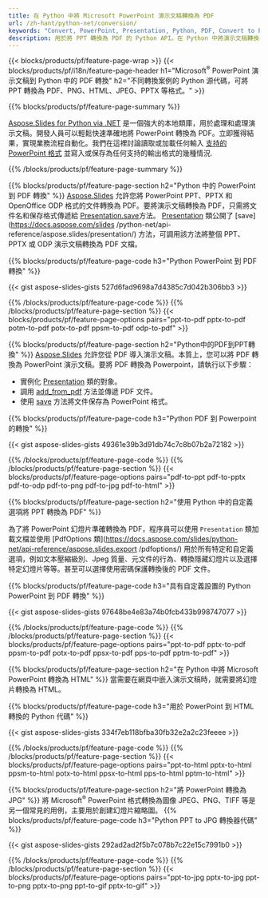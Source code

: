 ```yaml
---
title: 在 Python 中將 Microsoft PowerPoint 演示文稿轉換為 PDF
url: /zh-hant/python-net/conversion/
keywords: "Convert, PowerPoint, Presentation, Python, PDF, Convert to PDF, PPT to PDF"
description: 用於將 PPT 轉換為 PDF 的 Python API。在 Python 中將演示文稿轉換為 JPG、PNG 和其他格式。
---
```


{{< blocks/products/pf/feature-page-wrap >}}
{{< blocks/products/pf/i18n/feature-page-header h1="Microsoft<sup>®</sup> PowerPoint 演示文稿到 Python 中的 PDF 轉換" h2="不同轉換案例的 Python 源代碼，可將 PPT 轉換為 PDF、PNG、HTML、JPEG、PPTX 等格式。" >}}

{{% blocks/products/pf/feature-page-summary %}}

[Aspose.Slides for Python via .NET](https://products.aspose.com/slides/zh-hant/python-net/) 是一個強大的本地類庫，用於處理和處理演示文稿。開發人員可以輕鬆快速準確地將 PowerPoint 轉換為 PDF。立即獲得結果，實現業務流程自動化。我們在這裡討論讀取或加載任何輸入 [支持的 PowerPoint 格式](https://docs.aspose.com/slides/python-net/supported-file-formats/) 並寫入或保存為任何支持的輸出格式的幾種情況. 

{{% /blocks/products/pf/feature-page-summary  %}}

{{% blocks/products/pf/feature-page-section  h2="Python 中的 PowerPoint 到 PDF 轉換" %}}
[Aspose.Slides](https://products.aspose.com/slides/zh-hant/python-net/) 允許您將 PowerPoint PPT、PPTX 和 OpenOffice ODP 格式的文件轉換為 PDF。要將演示文稿轉換為 PDF，只需將文件名和保存格式傳遞給 [Presentation.save](https://docs.aspose.com/slides/python-net/api-reference/aspose.slides/presentation/)方法。 [Presentation](https://docs.aspose.com/slides/python-net/api-reference/aspose.slides/presentation/) 類公開了 [save](https://docs.aspose.com/slides /python-net/api-reference/aspose.slides/presentation/) 方法，可調用該方法將整個 PPT、PPTX 或 ODP 演示文稿轉換為 PDF 文檔。

{{% blocks/products/pf/feature-page-code h3="Python PowerPoint 到 PDF 轉換" %}}

{{< gist aspose-slides-gists 527d6fad9698a7d4385c7d042b306bb3 >}}

{{% /blocks/products/pf/feature-page-code  %}}
{{% /blocks/products/pf/feature-page-section %}}
{{< blocks/products/pf/feature-page-options pairs="ppt-to-pdf pptx-to-pdf potm-to-pdf potx-to-pdf ppsm-to-pdf odp-to-pdf" >}}

{{% blocks/products/pf/feature-page-section  h2="Python中的PDF到PPT轉換" %}}
[Aspose.Slides](https://products.aspose.com/slides/zh-hant/python-net/) 允許您從 PDF 導入演示文稿。本質上，您可以將 PDF 轉換為 PowerPoint 演示文稿。要將 PDF 轉換為 Powerpoint，請執行以下步驟：
- 實例化 [Presentation](https://docs.aspose.com/slides/python-net/api-reference/aspose.slides/presentation/) 類的對象。
- 調用 [add_from_pdf](https://docs.aspose.com/slides/python-net/api-reference/aspose.slides/slidecollection/) 方法並傳遞 PDF 文件。
- 使用 [save](https://docs.aspose.com/slides/python-net/api-reference/aspose.slides/presentation/) 方法將文件保存為 PowerPoint 格式。

{{% blocks/products/pf/feature-page-code h3="Python PDF 到 Powerpoint 的轉換" %}}

{{< gist aspose-slides-gists 49361e39b3d91db74c7c8b07b2a72182 >}}

{{% /blocks/products/pf/feature-page-code  %}}
{{% /blocks/products/pf/feature-page-section %}}
{{< blocks/products/pf/feature-page-options pairs="pdf-to-ppt pdf-to-pptx pdf-to-odp pdf-to-png pdf-to-jpg pdf-to-html" >}}

{{% blocks/products/pf/feature-page-section  h2="使用 Python 中的自定義選項將 PPT 轉換為 PDF" %}}

為了將 PowerPoint 幻燈片準確轉換為 PDF，程序員可以使用 `Presentation` 類加載文檔並使用 [PdfOptions 類](https://docs.aspose.com/slides/python-net/api-reference/aspose.slides.export /pdfoptions/) 用於所有特定和自定義選項，例如文本壓縮級別、Jpeg 質量、元文件的行為、轉換隱藏幻燈片以及選擇特定幻燈片等等。甚至可以選擇使用密碼保護轉換後的 PDF 文件。

{{% blocks/products/pf/feature-page-code h3="具有自定義設置的 Python PowerPoint 到 PDF 轉換" %}}

{{< gist aspose-slides-gists 97648be4e83a74b0fcb433b998747077 >}}

{{% /blocks/products/pf/feature-page-code  %}}
{{% /blocks/products/pf/feature-page-section %}}
{{< blocks/products/pf/feature-page-options pairs="ppt-to-pdf pptx-to-pdf ppsm-to-pdf potx-to-pdf ppsx-to-pdf pps-to-pdf pptm-to-pdf" >}}

{{% blocks/products/pf/feature-page-section  h2="在 Python 中將 Microsoft PowerPoint 轉換為 HTML" %}}
當需要在網頁中嵌入演示文稿時，就需要將幻燈片轉換為 HTML。

{{% blocks/products/pf/feature-page-code h3="用於 PowerPoint 到 HTML 轉換的 Python 代碼" %}}

{{< gist aspose-slides-gists 334f7eb118bfba30fb32e2a2c23feeee >}}

{{% /blocks/products/pf/feature-page-code %}}
{{% /blocks/products/pf/feature-page-section %}}
{{< blocks/products/pf/feature-page-options pairs="ppt-to-html pptx-to-html ppsm-to-html potx-to-html ppsx-to-html pps-to-html pptm-to-html" >}}

{{% blocks/products/pf/feature-page-section  h2="將 PowerPoint 轉換為 JPG" %}}
將 Microsoft<sup>®</sup> PowerPoint 格式轉換為圖像 JPEG、PNG、TIFF 等是另一個常見的用例，主要用於創建幻燈片縮略圖。 
{{% blocks/products/pf/feature-page-code h3="Python PPT to JPG 轉換器代碼" %}}

{{< gist aspose-slides-gists 292ad2ad2f5b7c078b7c22e15c7991b0 >}}

{{% /blocks/products/pf/feature-page-code %}}
{{% /blocks/products/pf/feature-page-section %}}
{{< blocks/products/pf/feature-page-options pairs="ppt-to-jpg pptx-to-jpg ppt-to-png pptx-to-png ppt-to-gif pptx-to-gif" >}}